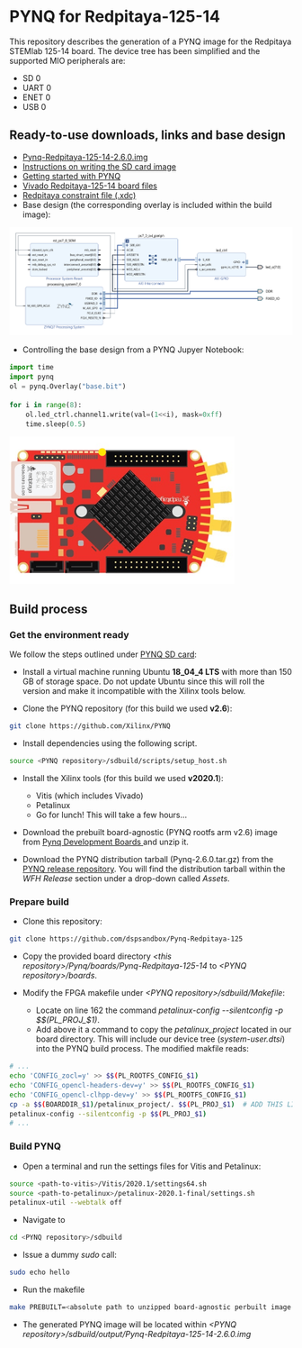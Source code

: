 # PYNQ for Redpitaya-125-14

This repository describes the generation of a PYNQ image for the Redpitaya STEMlab 125-14 board. The device tree has been simplified and the supported MIO peripherals are:
* SD 0
* UART 0
* ENET 0
* USB 0


## Ready-to-use downloads, links and base design

* [Pynq-Redpitaya-125-14-2.6.0.img](https://drive.google.com/file/d/1YY4HYoDWa3E1ZVyxrV7naTFVoDieKrwm/view?usp=sharing)
* [Instructions on writing the SD card image](https://pynq.readthedocs.io/en/v2.6.1/appendix.html#writing-the-sd-card-image)
* [Getting started with PYNQ](https://pynq.readthedocs.io/en/v2.0/getting_started.html)
* [Vivado Redpitaya-125-14 board files](https://github.com/dspsandbox/Pynq-Redpitaya-125/tree/master/Vivado/board_files)
* [Redpitaya constraint file (.xdc)](https://github.com/RedPitaya/RedPitaya/blob/master/fpga/sdc/red_pitaya.xdc)
* Base design (the corresponding overlay is included within the build image):
<img src="/Doc/base_bd.png"/>

* Controlling the base design from a PYNQ Jupyer Notebook:

```python
import time
import pynq
ol = pynq.Overlay("base.bit")

for i in range(8):
    ol.led_ctrl.channel1.write(val=(1<<i), mask=0xff)
    time.sleep(0.5)
```
<img src="/Doc/running_led.gif" width="400"/>


## Build process 
### Get the environment ready
We follow the steps outlined under [PYNQ SD card](https://pynq.readthedocs.io/en/v2.6.1/pynq_sd_card.html):

* Install a virtual machine running Ubuntu **18_04_4 LTS** with more than 150 GB of storage space. Do not update Ubuntu since this will roll the version and make it incompatible with the Xilinx tools below. 

* Clone the PYNQ repository (for this build we used **v2.6**):
```bash
git clone https://github.com/Xilinx/PYNQ
```
* Install dependencies using the following script.
```bash
source <PYNQ repository>/sdbuild/scripts/setup_host.sh
```
* Install the Xilinx tools (for this build we used **v2020.1**): 
   * Vitis (which includes Vivado) 
   * Petalinux
   * Go for lunch! This will take a few hours...

* Download the prebuilt board-agnostic (PYNQ rootfs arm v2.6) image from [Pynq Development Boards ](http://www.pynq.io/board.html/) and unzip it.
* Download the PYNQ distribution tarball (Pynq-2.6.0.tar.gz) from the [PYNQ release repository](https://github.com/Xilinx/PYNQ/releases). You will find the distribution tarball within the *WFH Release* section under a drop-down called *Assets*.

### Prepare build
* Clone this repository:
```bash
git clone https://github.com/dspsandbox/Pynq-Redpitaya-125
```
* Copy the provided board directory *\<this repository\>/Pynq/boards/Pynq-Redpitaya-125-14* to *\<PYNQ repository\>/boards*. 

* Modify the FPGA makefile under *\<PYNQ repository\>/sdbuild/Makefile*:
   * Locate on line 162 the command *petalinux-config --silentconfig -p $$(PL_PROJ_$1)*.
   * Add above it a command to copy the *petalinux_project* located in our board directory. This will include our device tree (*system-user.dtsi*) into the PYNQ build process. The modified makfile reads:
```bash
# ...
echo 'CONFIG_zocl=y' >> $$(PL_ROOTFS_CONFIG_$1)
echo 'CONFIG_opencl-headers-dev=y' >> $$(PL_ROOTFS_CONFIG_$1)
echo 'CONFIG_opencl-clhpp-dev=y' >> $$(PL_ROOTFS_CONFIG_$1)
cp -a $$(BOARDDIR_$1)/petalinux_project/. $$(PL_PROJ_$1)  # ADD THIS LINE !!!
petalinux-config --silentconfig -p $$(PL_PROJ_$1) 
# ...
```

### Build PYNQ 
* Open a terminal and run the settings files for Vitis and Petalinux:
```bash
source <path-to-vitis>/Vitis/2020.1/settings64.sh
source <path-to-petalinux>/petalinux-2020.1-final/settings.sh
petalinux-util --webtalk off
```

* Navigate to 
```bash
cd <PYNQ repository>/sdbuild
```
* Issue a dummy *sudo* call:  
```bash
sudo echo hello
```
* Run the makefile
```bash
make PREBUILT=<absolute path to unzipped board-agnostic perbuilt image (.img)> PYNQ_DIST=<absolute path to PYNQ tarball (.tar.gz)> BOARDS=Pynq-Redpitaya-125-14
```
* The generated PYNQ image will be located within *\<PYNQ repository\>/sdbuild/output/Pynq-Redpitaya-125-14-2.6.0.img*



